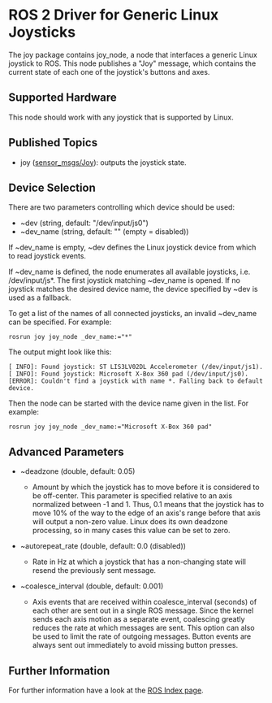 # ROS 2 Driver for Generic Linux Joysticks

The joy package contains joy_node, a node that interfaces a generic Linux joystick to ROS. This node publishes a "Joy" message, which contains the current state of each one of the joystick's buttons and axes.

## Supported Hardware

This node should work with any joystick that is supported by Linux.

## Published Topics

* joy ([sensor_msgs/Joy](https://github.com/ros2/common_interfaces/blob/master/sensor_msgs/msg/Joy.msg)): outputs the joystick state.

## Device Selection

There are two parameters controlling which device should be used:

* ~dev (string, default: "/dev/input/js0")
* ~dev_name (string, default: "" (empty = disabled))

If ~dev_name is empty, ~dev defines the Linux joystick device from which to read joystick events.

If ~dev_name is defined, the node enumerates all available joysticks, i.e. /dev/input/js*. The first joystick matching ~dev_name is opened. If no joystick matches the desired device name, the device specified by ~dev is used as a fallback.

To get a list of the names of all connected joysticks, an invalid ~dev_name can be specified. For example:

`rosrun joy joy_node _dev_name:="*"`

The output might look like this:

```
[ INFO]: Found joystick: ST LIS3LV02DL Accelerometer (/dev/input/js1).
[ INFO]: Found joystick: Microsoft X-Box 360 pad (/dev/input/js0).
[ERROR]: Couldn't find a joystick with name *. Falling back to default device.
```

Then the node can be started with the device name given in the list. For example:

`rosrun joy joy_node _dev_name:="Microsoft X-Box 360 pad"`

## Advanced Parameters

* ~deadzone (double, default: 0.05)
  * Amount by which the joystick has to move before it is considered to be off-center. This parameter is specified relative to an axis normalized between -1 and 1. Thus, 0.1 means that the joystick has to move 10% of the way to the edge of an axis's range before that axis will output a non-zero value. Linux does its own deadzone processing, so in many cases this value can be set to zero.

* ~autorepeat_rate (double, default: 0.0 (disabled))
  * Rate in Hz at which a joystick that has a non-changing state will resend the previously sent message.

* ~coalesce_interval (double, default: 0.001)
  * Axis events that are received within coalesce_interval (seconds) of each other are sent out in a single ROS message. Since the kernel sends each axis motion as a separate event, coalescing greatly reduces the rate at which messages are sent. This option can also be used to limit the rate of outgoing messages. Button events are always sent out immediately to avoid missing button presses.

## Further Information

For further information have a look at the [ROS Index page](https://index.ros.org/p/joy/github-ros2-joystick_drivers/).
